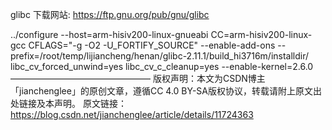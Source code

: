 glibc 下载网站: https://ftp.gnu.org/pub/gnu/glibc


../configure --host=arm-hisiv200-linux-gnueabi CC=arm-hisiv200-linux-gcc CFLAGS="-g -O2 -U_FORTIFY_SOURCE" --enable-add-ons  --prefix=/root/temp/lijiancheng/henan/glibc-2.11.1/build_hi3716m/installdir/ libc_cv_forced_unwind=yes libc_cv_c_cleanup=yes --enable-kernel=2.6.0
————————————————
版权声明：本文为CSDN博主「jianchenglee」的原创文章，遵循CC 4.0 BY-SA版权协议，转载请附上原文出处链接及本声明。
原文链接：https://blog.csdn.net/jianchenglee/article/details/11724363